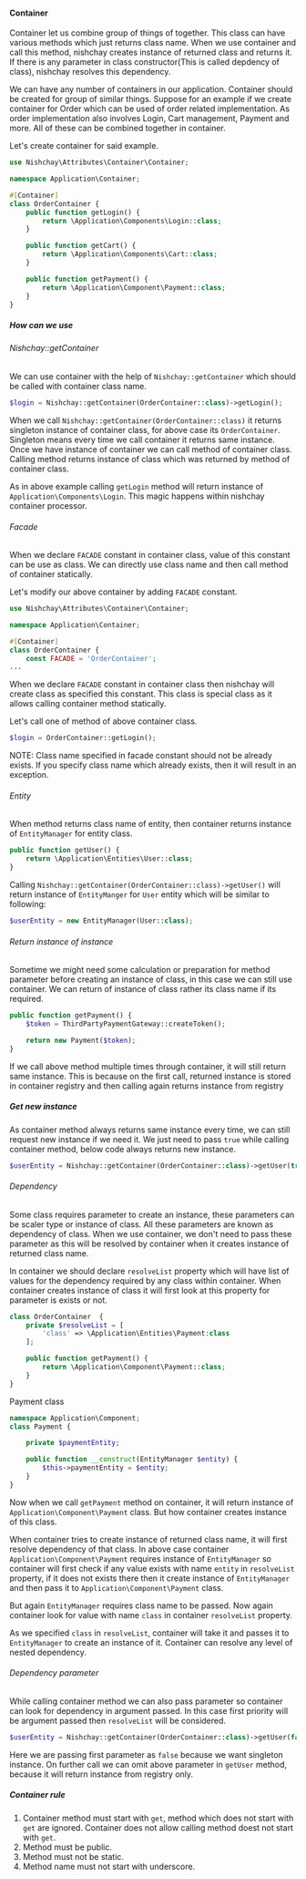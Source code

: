 #### Container

Container let us combine group of things of together. This class can have various methods which just returns class name. When we use container and call this method, nishchay creates instance of returned class and returns it. If there is any parameter in class constructor(This is called depdency of class), nishchay resolves this dependency.

We can have any number of containers in our application. Container should be created for group of similar things. Suppose for an example if we create container for Order which can be used of order related implementation. As order implementation also involves Login, Cart management, Payment and more. All of these can be combined together in container.

Let's create container for said example.

```php
use Nishchay\Attributes\Container\Container;

namespace Application\Container;

#[Container]
class OrderContainer {
    public function getLogin() {
        return \Application\Components\Login::class;
    }

    public function getCart() {
        return \Application\Components\Cart::class;
    }

    public function getPayment() {
        return \Application\Component\Payment::class;
    }
}

```

##### How can we use

###### Nishchay::getContainer

We can use container with the help of `Nishchay::getContainer` which should be called with container class name.

```php
$login = Nishchay::getContainer(OrderContainer::class)->getLogin();
```

When we call `Nishchay::getContainer(OrderContainer::class)` it returns singleton instance of container class, for above case its `OrderContainer`. Singleton means every time we call container it returns same instance. Once we have instance of container we can call method of container class. Calling method returns instance of class which was returned by method of container class.

As in above example calling `getLogin` method will return instance of `Application\Components\Login`. This magic happens within nishchay container processor.

###### Facade

When we declare `FACADE` constant in container class, value of this constant can be use as class. We can directly use class name and then call method of container statically.

Let's modify our above container by adding `FACADE` constant.

```php
use Nishchay\Attributes\Container\Container;

namespace Application\Container;

#[Container]
class OrderContainer {
    const FACADE = 'OrderContainer';
...
```

When we declare `FACADE` constant in container class then nishchay will create class as specified this constant. This class is special class as it allows calling container method statically.

Let's call one of method of above container class.

```php
$login = OrderContainer::getLogin();
```

NOTE: Class name specified in facade constant should not be already exists. If you specify class name which already exists, then it will result in an exception.

###### Entity

When method returns class name of entity, then container returns instance of `EntityManager` for entity class.

```php
public function getUser() {
    return \Application\Entities\User::class;
}
```

Calling `Nishchay::getContainer(OrderContainer::class)->getUser()` will return instance of `EntityManger` for `User` entity which will be similar to following:

```php
$userEntity = new EntityManager(User::class);
```

###### Return instance of instance

Sometime we might need some calculation or preparation for method parameter before creating an instance of class, in this case we can still use container. We can return of instance of class rather its class name if its required.

```php
public function getPayment() {
    $token = ThirdPartyPaymentGateway::createToken();

    return new Payment($token);
}
```

If we call above method multiple times through container, it will still return same instance. This is because on the first call, returned instance is stored in container registry and then calling again returns instance from registry

##### Get new instance

As container method always returns same instance every time, we can still request new instance if we need it. We just need to pass `true` while calling container method, below code always returns new instance.

```php
$userEntity = Nishchay::getContainer(OrderContainer::class)->getUser(true);
```

###### Dependency

Some class requires parameter to create an instance, these parameters can be scaler type or instance of class. All these parameters are known as dependency of class. When we use container, we don't need to pass these parameter as this will be resolved by container when it creates instance of returned class name.

In container we should declare `resolveList` property which will have list of values for the dependency required by any class within container. When container creates instance of class it will first look at this property for parameter is exists or not.

```php
class OrderContainer  {
    private $resolveList = [
        'class' => \Application\Entities\Payment:class
    ];

    public function getPayment() {
        return \Application\Component\Payment::class;
    }
}
```

Payment class

```php
namespace Application\Component;
class Payment {

    private $paymentEntity;

    public function __construct(EntityManager $entity) {
        $this->paymentEntity = $entity;
    }
}
```

Now when we call `getPayment` method on container, it will return instance of `Application\Component\Payment` class. But how container creates instance of this class.

When container tries to create instance of returned class name, it will first resolve dependency of that class. In above case container `Application\Component\Payment` requires instance of `EntityManager` so container will first check if any value exists with name `entity` in `resolveList` property, if it does not exists there then it create instance of `EntityManager` and then pass it to `Application\Component\Payment` class.

But again `EntityManager` requires class name to be passed. Now again container look for value with name `class` in container `resolveList` property.

As we specified `class` in `resolveList`, container will take it and passes it to `EntityManager` to create an instance of it. Container can resolve any level of nested dependency.

###### Dependency parameter

While calling container method we can also pass parameter so container can look for dependency in argument passed. In this case first priority will be argument passed then `resolveList` will be considered.

```php
$userEntity = Nishchay::getContainer(OrderContainer::class)->getUser(false, ['dependentName' => 'value']);
```

Here we are passing first parameter as `false` because we want singleton instance. On further call we can omit above parameter in `getUser` method, because it will return instance from registry only.

##### Container rule

1. Container method must start with `get`, method which does not start with `get` are ignored. Container does not allow calling method doest not start with `get`.
2. Method must be public.
3. Method must not be static.
4. Method name must not start with underscore.
